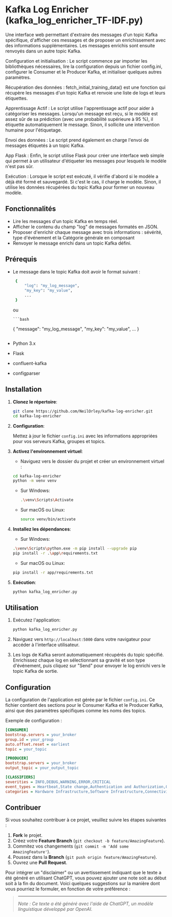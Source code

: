 # Kafka Log Enricher (kafka_log_enricher_TF-IDF.py)

Une interface web permettant d'extraire des messages d'un topic Kafka spécifique, d'afficher ces messages et de proposer un enrichissement avec des informations supplémentaires. Les messages enrichis sont ensuite renvoyés dans un autre topic Kafka.

Configuration et initialisation : Le script commence par importer les bibliothèques nécessaires, lire la configuration depuis un fichier config.ini, configurer le Consumer et le Producer Kafka, et initialiser quelques autres paramètres.

Récupération des données : fetch_initial_training_data() est une fonction qui récupère les messages d'un topic Kafka et renvoie une liste de logs et leurs étiquettes.

Apprentissage Actif : Le script utilise l'apprentissage actif pour aider à catégoriser les messages. Lorsqu'un message est reçu, si le modèle est assez sûr de sa prédiction (avec une probabilité supérieure à 95 %), il étiquette automatiquement le message. Sinon, il sollicite une intervention humaine pour l'étiquetage.

Envoi des données : Le script prend également en charge l'envoi de messages étiquetés à un topic Kafka.

App Flask : Enfin, le script utilise Flask pour créer une interface web simple qui permet à un utilisateur d'étiqueter les messages pour lesquels le modèle n'est pas sûr.

Exécution : Lorsque le script est exécuté, il vérifie d'abord si le modèle a déjà été formé et sauvegardé. Si c'est le cas, il charge le modèle. Sinon, il utilise les données récupérées du topic Kafka pour former un nouveau modèle.

## Fonctionnalités

- Lire les messages d'un topic Kafka en temps réel.
- Afficher le contenu du champ "log" de messages formatés en JSON.
- Proposer d'enrichir chaque message avec trois informations : sévérité, type d'événement et la Catégorie générale en composant
- Renvoyer le message enrichi dans un topic Kafka défini.

## Prérequis
- Le message dans le topic Kafka doit avoir le format suivant :

   ```bash
    {
        "log": "my_log_message",
        "my_key": "my_value",
        ...
    }
   ```

   ou

      ```bash
    {
        "message": "my_log_message",
        "my_key": "my_value",
        ...
    }
   ```

- Python 3.x
- Flask
- confluent-kafka
- configparser

## Installation

1. **Clonez le répertoire**:

   ```bash
   git clone https://github.com/NeilOrley/kafka-log-enricher.git
   cd kafka-log-enricher
   ```

2. **Configuration**:

   Mettez à jour le fichier `config.ini` avec les informations appropriées pour vos serveurs Kafka, groupes et topics.

3. **Activez l'environnement virtuel**:

   - Naviguez vers le dossier du projet et créer un environnement virtuel :
    ```bash
    cd kafka-log-enricher
    python -m venv venv
    ```

   - Sur Windows:
     ```bash
     .\venv\Scripts\Activate
     ```

   - Sur macOS ou Linux:
     ```bash
     source venv/bin/activate
     ```

4. **Installez les dépendances**:

   - Sur Windows:
   ```bash
   .\venv\Scripts\python.exe -m pip install --upgrade pip
   pip install -r .\app\requirements.txt
   ```

   - Sur macOS ou Linux:
   ```bash
   pip install -r app/requirements.txt
   ```

5. **Exécution**:

   ```bash
   python kafka_log_enricher.py
   ```

## Utilisation

1. Exécutez l'application:

   ```bash
   python kafka_log_enricher.py
   ```

2. Naviguez vers `http://localhost:5000` dans votre navigateur pour accéder à l'interface utilisateur.

3. Les logs de Kafka seront automatiquement récupérés du topic spécifié. Enrichissez chaque log en sélectionnant sa gravité et son type d'événement, puis cliquez sur "Send" pour envoyer le log enrichi vers le topic Kafka de sortie.


## Configuration

La configuration de l'application est gérée par le fichier `config.ini`. Ce fichier contient des sections pour le Consumer Kafka et le Producer Kafka, ainsi que des paramètres spécifiques comme les noms des topics.

Exemple de configuration :

```ini
[CONSUMER]
bootstrap.servers = your_broker
group.id = your_group
auto.offset.reset = earliest
topic = your_topic

[PRODUCER]
bootstrap.servers = your_broker
output_topic = your_output_topic

[CLASSIFIERS]
severities = INFO,DEBUG,WARNING,ERROR,CRITICAL
event_types = Heartbeat,State change,Authentication and Authorization,Operations on files and apps,Network Communication,Security and Anomalies,Performance and Resources,User Interactions,Useless
categories = Hardware Infrastructure,Software Infrastructure,Connectivity and Security,Datas,Application & Middleware,Monitoring & Logging,Automation & CI/CD,Uncategorized
```

## Contribuer

Si vous souhaitez contribuer à ce projet, veuillez suivre les étapes suivantes :

1. **Fork** le projet.
2. Créez votre **Feature Branch** (`git checkout -b feature/AmazingFeature`).
3. Commitez vos changements (`git commit -m 'Add some AmazingFeature'`).
4. Poussez dans la **Branch** (`git push origin feature/AmazingFeature`).
5. Ouvrez une **Pull Request**.


Pour intégrer un "disclaimer" ou un avertissement indiquant que le texte a été généré en utilisant ChatGPT, vous pouvez ajouter une note soit au début soit à la fin du document. Voici quelques suggestions sur la manière dont vous pourriez le formuler, en fonction de votre préférence :


> ---
>
> _Note : Ce texte a été généré avec l'aide de ChatGPT, un modèle linguistique développé par OpenAI._
